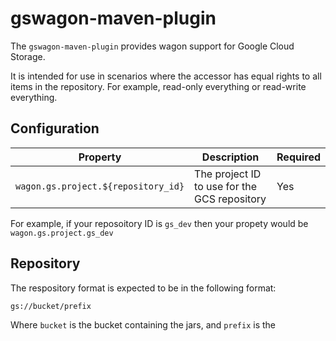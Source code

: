 # gswagon-maven-plugin
The `gswagon-maven-plugin` provides wagon support for Google Cloud Storage.

It is intended for use in scenarios where the accessor has equal rights to all items in the repository. For example, read-only everything or read-write everything.

## Configuration
|Property|Description|Required|
|--------|-----------|--------|
|`wagon.gs.project.${repository_id}`|The project ID to use for the GCS repository|Yes|
For example, if your reposoitory ID is `gs_dev` then your propety would be `wagon.gs.project.gs_dev`
## Repository
The respository format is expected to be in the following format:

```
gs://bucket/prefix
```
Where `bucket` is the bucket containing the jars, and `prefix` is the